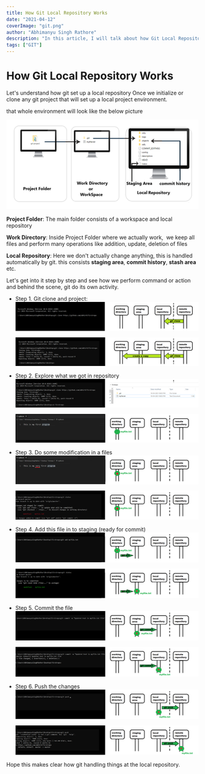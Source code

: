 ```yaml
---
title: How Git Local Repository Works
date: "2021-04-12"
coverImage: "git.png"
author: "Abhimanyu Singh Rathore"
description: "In this article, I will talk about how Git Local Repository Works"
tags: ["GIT"]
---
```


# How Git Local Repository Works

Let's understand how git set up a local repository
Once we initialize or clone any git project that will set up a local project environment.

that whole environment will look like the below picture 

![git-local-environment](localrepository.png)

**Project Folder**: The main folder consists of a workspace and local repository

**Work Directory**: Inside Project Folder where we actually work,  we keep all files and perform many operations like addition, update, deletion of files

**Local Repository**: Here we don't actually change anything, this is handled automatically by git. this consists **staging area**, **commit history**, **stash area** etc.



Let's get into it step by step and see how we perform command or action and behind the scene, git do its own activity. 

- Step 1. Git clone and project:
  ![3](3.png)

  ![4](4.png)
- Step 2. Explore what we got in repository
  ![5](5.png)

  ![6](6.png)
- Step 3. Do some modification in a files
  ![7](7.png)

  ![8](8.png)
- Step 4. Add this file in to staging (ready for commit)
  ![9](9.png)

  ![10](10.png)
- Step 5. Commit the file 
  ![11](11.png)

  ![12](12.png)
- Step 6. Push the changes
  ![13](13.png)

  ![14](14.png)


Hope this makes clear how git handling things at the local repository.